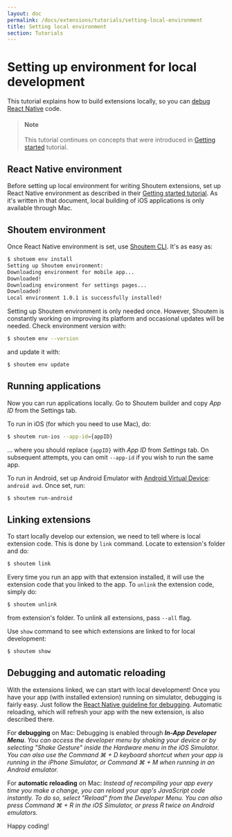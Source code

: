 ```yaml
---
layout: doc
permalink: /docs/extensions/tutorials/setting-local-environment
title: Setting local environment
section: Tutorials
---
```


# Setting up environment for local development

This tutorial explains how to build extensions locally, so you can [debug React Native](https://facebook.github.io/react-native/docs/debugging.html) code.

> #### Note
> This tutorial continues on concepts that were introduced in [Getting started](http://shoutem.github.io/docs/extensions/getting-started/introduction) tutorial.

## React Native environment

Before setting up local environment for writing Shoutem extensions, set up React Native environment as described in their [Getting started tutorial](https://facebook.github.io/react-native/docs/getting-started.html). As it's written in that document, local building of iOS applications is only available through Mac.

## Shoutem environment

Once React Native environment is set, use [Shoutem CLI](https://www.npmjs.com/package/@shoutem/cli). It's as easy as:

```bash
$ shotuem env install
Setting up Shoutem environment:
Downloading environment for mobile app...
Downloaded!
Downloading environment for settings pages...
Downloaded!
Local environment 1.0.1 is successfully installed!
```

Setting up Shoutem environment is only needed once. However, Shoutem is constantly working on improving its platform and occasional updates will be needed. Check environment version with:

```bash
$ shoutem env --version
```

and update it with:

```bash
$ shoutem env update
```

## Running applications

Now you can run applications locally. Go to Shoutem builder and copy _App ID_ from the Settings tab.

To run in iOS (for which you need to use Mac), do:

```bash
$ shoutem run-ios --app-id={appID}
```

... where you should replace `{appID}` with _App ID_ from _Settings_ tab. On subsequent attempts, you can omit `--app-id` if you wish to run the same app.

To run in Android, set up Android Emulator with [Android Virtual Device](https://developer.android.com/studio/run/managing-avds.html): `android avd`. Once set, run:

```bash
$ shoutem run-android
```

## Linking extensions

To start locally develop our extension, we need to tell where is local extension code. This is done by `link` command. Locate to extension's folder and do:

```bash
$ shoutem link
```

Every time you run an app with that extension installed, it will use the extension code that you linked to the app. To `unlink` the extension code, simply do:

```bash
$ shoutem unlink
```

from extension's folder. To unlink all extensions, pass `--all` flag.

Use `show` command to see which extensions are linked to for local development:

```bash
$ shoutem show
```

## Debugging and automatic reloading

With the extensions linked, we can start with local development! Once you have your app (with installed extension) running on simulator, debugging is fairly easy. Just follow the [React Native guideline for debugging](https://facebook.github.io/react-native/docs/debugging.html). Automatic reloading, which will refresh your app with the new extension, is also described there.

For **debugging** on Mac: Debugging is enabled through ***In-App Developer Menu***. _You can access the developer menu by shaking your device or by selecting "Shake Gesture" inside the Hardware menu in the iOS Simulator. You can also use the Command ⌘ + D keyboard shortcut when your app is running in the iPhone Simulator, or Command ⌘ + M when running in an Android emulator._

For **automatic reloading** on Mac: _Instead of recompiling your app every time you make a change, you can reload your app's JavaScript code instantly. To do so, select "Reload" from the Developer Menu. You can also press Command ⌘ + R in the iOS Simulator, or press R twice on Android emulators._

Happy coding!